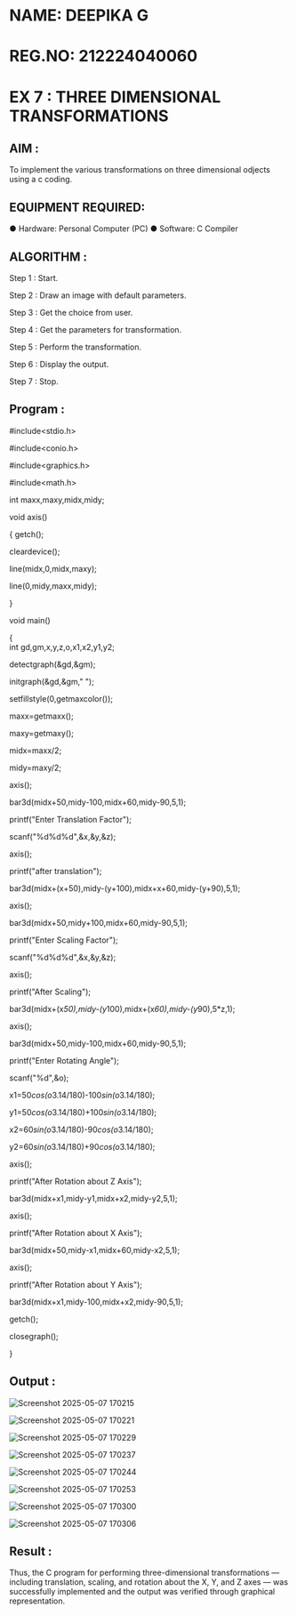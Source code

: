 # NAME: DEEPIKA G
# REG.NO: 212224040060

# EX 7 : THREE DIMENSIONAL TRANSFORMATIONS
## AIM :
To implement the various transformations on three dimensional odjects using a c coding.

## EQUIPMENT REQUIRED:
●	Hardware: Personal Computer (PC)
●	Software: C Compiler

## ALGORITHM :
Step 1 : Start.

Step 2 : Draw an image with default parameters.

Step 3 : Get the choice from user.

Step 4 : Get the parameters for transformation.

Step 5 : Perform the transformation.

Step 6 : Display the output.

Step 7 : Stop.

## Program :

#include<stdio.h>  

#include<conio.h> 

#include<graphics.h> 

#include<math.h>  

int maxx,maxy,midx,midy; 

void axis() 

{ 
getch(); 

cleardevice(); 

line(midx,0,midx,maxy); 

line(0,midy,maxx,midy); 

} 

void main() 

{  
int gd,gm,x,y,z,o,x1,x2,y1,y2; 

detectgraph(&gd,&gm); 

initgraph(&gd,&gm," "); 

setfillstyle(0,getmaxcolor()); 

maxx=getmaxx(); 

maxy=getmaxy(); 

midx=maxx/2; 

midy=maxy/2; 

axis(); 

bar3d(midx+50,midy-100,midx+60,midy-90,5,1); 

printf("Enter Translation Factor"); 

scanf("%d%d%d",&x,&y,&z); 

axis();  

printf("after translation"); 

bar3d(midx+(x+50),midy-(y+100),midx+x+60,midy-(y+90),5,1); 

axis(); 

bar3d(midx+50,midy+100,midx+60,midy-90,5,1); 

printf("Enter Scaling Factor");

scanf("%d%d%d",&x,&y,&z); 

axis(); 

printf("After Scaling"); 

bar3d(midx+(x*50),midy-(y*100),midx+(x*60),midy-(y*90),5*z,1); 

axis(); 

bar3d(midx+50,midy-100,midx+60,midy-90,5,1); 

printf("Enter Rotating Angle"); 

scanf("%d",&o); 

x1=50*cos(o*3.14/180)-100*sin(o*3.14/180); 

y1=50*cos(o*3.14/180)+100*sin(o*3.14/180); 

x2=60*sin(o*3.14/180)-90*cos(o*3.14/180); 

y2=60*sin(o*3.14/180)+90*cos(o*3.14/180); 

axis(); 

printf("After Rotation about Z Axis"); 

bar3d(midx+x1,midy-y1,midx+x2,midy-y2,5,1); 

axis(); 

printf("After Rotation about X Axis"); 

bar3d(midx+50,midy-x1,midx+60,midy-x2,5,1); 

axis(); 

printf("After Rotation about Y Axis"); 

bar3d(midx+x1,midy-100,midx+x2,midy-90,5,1); 

getch(); 

closegraph(); 

}

## Output :

![Screenshot 2025-05-07 170215](https://github.com/user-attachments/assets/9d2dde59-6184-4b03-a6ea-e6e0ff124e43)

![Screenshot 2025-05-07 170221](https://github.com/user-attachments/assets/6f05fb47-1da5-492b-8edb-87a70061a26e)

![Screenshot 2025-05-07 170229](https://github.com/user-attachments/assets/68aac124-cc84-4b1e-aeb9-4e814925fec6)

![Screenshot 2025-05-07 170237](https://github.com/user-attachments/assets/ec951e40-735b-4b06-93e3-b8ae5cfc51a5)

![Screenshot 2025-05-07 170244](https://github.com/user-attachments/assets/8f3e7054-8a5d-497e-8213-e92ce2859b3b)

![Screenshot 2025-05-07 170253](https://github.com/user-attachments/assets/a85f82d7-5ed5-4c46-a560-7a643c104289)

![Screenshot 2025-05-07 170300](https://github.com/user-attachments/assets/a79b426f-2569-4a0c-8610-6f306e2bec73)

![Screenshot 2025-05-07 170306](https://github.com/user-attachments/assets/74312470-8c6f-44e6-9b6f-87912679da2d)

## Result :
Thus, the C program for performing three-dimensional transformations — including translation, scaling, and rotation about the X, Y, and Z axes — was successfully implemented and the output was verified through graphical representation.
